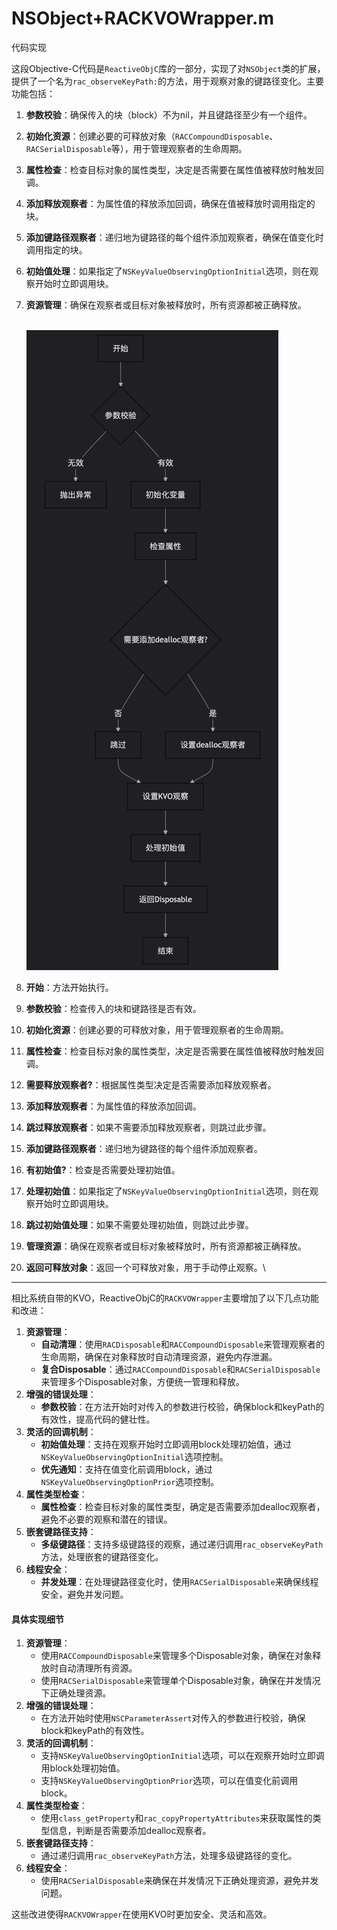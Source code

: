 # NSObject+RACKVOWrapper.m

代码实现

这段Objective-C代码是`ReactiveObjC`库的一部分，实现了对`NSObject`类的扩展，提供了一个名为`rac_observeKeyPath:`的方法，用于观察对象的键路径变化。主要功能包括：

1. **参数校验**：确保传入的块（block）不为nil，并且键路径至少有一个组件。
2. **初始化资源**：创建必要的可释放对象（`RACCompoundDisposable`、`RACSerialDisposable`等），用于管理观察者的生命周期。
3. **属性检查**：检查目标对象的属性类型，决定是否需要在属性值被释放时触发回调。
4. **添加释放观察者**：为属性值的释放添加回调，确保在值被释放时调用指定的块。
5. **添加键路径观察者**：递归地为键路径的每个组件添加观察者，确保在值变化时调用指定的块。
6. **初始值处理**：如果指定了`NSKeyValueObservingOptionInitial`选项，则在观察开始时立即调用块。
7.  **资源管理**：确保在观察者或目标对象被释放时，所有资源都被正确释放。



    \
    ![](<../../../../../.gitbook/assets/image (3).png>)





1. **开始**：方法开始执行。
2. **参数校验**：检查传入的块和键路径是否有效。
3. **初始化资源**：创建必要的可释放对象，用于管理观察者的生命周期。
4. **属性检查**：检查目标对象的属性类型，决定是否需要在属性值被释放时触发回调。
5. **需要释放观察者?**：根据属性类型决定是否需要添加释放观察者。
6. **添加释放观察者**：为属性值的释放添加回调。
7. **跳过释放观察者**：如果不需要添加释放观察者，则跳过此步骤。
8. **添加键路径观察者**：递归地为键路径的每个组件添加观察者。
9. **有初始值?**：检查是否需要处理初始值。
10. **处理初始值**：如果指定了`NSKeyValueObservingOptionInitial`选项，则在观察开始时立即调用块。
11. **跳过初始值处理**：如果不需要处理初始值，则跳过此步骤。
12. **管理资源**：确保在观察者或目标对象被释放时，所有资源都被正确释放。
13. **返回可释放对象**：返回一个可释放对象，用于手动停止观察。\


***

相比系统自带的KVO，ReactiveObjC的`RACKVOWrapper`主要增加了以下几点功能和改进：

1. **资源管理**：
   * **自动清理**：使用`RACDisposable`和`RACCompoundDisposable`来管理观察者的生命周期，确保在对象释放时自动清理资源，避免内存泄漏。
   * **复合Disposable**：通过`RACCompoundDisposable`和`RACSerialDisposable`来管理多个Disposable对象，方便统一管理和释放。
2. **增强的错误处理**：
   * **参数校验**：在方法开始时对传入的参数进行校验，确保block和keyPath的有效性，提高代码的健壮性。
3. **灵活的回调机制**：
   * **初始值处理**：支持在观察开始时立即调用block处理初始值，通过`NSKeyValueObservingOptionInitial`选项控制。
   * **优先通知**：支持在值变化前调用block，通过`NSKeyValueObservingOptionPrior`选项控制。
4. **属性类型检查**：
   * **属性检查**：检查目标对象的属性类型，确定是否需要添加dealloc观察者，避免不必要的观察和潜在的错误。
5. **嵌套键路径支持**：
   * **多级键路径**：支持多级键路径的观察，通过递归调用`rac_observeKeyPath`方法，处理嵌套的键路径变化。
6. **线程安全**：
   * **并发处理**：在处理键路径变化时，使用`RACSerialDisposable`来确保线程安全，避免并发问题。

#### 具体实现细节

1. **资源管理**：
   * 使用`RACCompoundDisposable`来管理多个Disposable对象，确保在对象释放时自动清理所有资源。
   * 使用`RACSerialDisposable`来管理单个Disposable对象，确保在并发情况下正确处理资源。
2. **增强的错误处理**：
   * 在方法开始时使用`NSCParameterAssert`对传入的参数进行校验，确保block和keyPath的有效性。
3. **灵活的回调机制**：
   * 支持`NSKeyValueObservingOptionInitial`选项，可以在观察开始时立即调用block处理初始值。
   * 支持`NSKeyValueObservingOptionPrior`选项，可以在值变化前调用block。
4. **属性类型检查**：
   * 使用`class_getProperty`和`rac_copyPropertyAttributes`来获取属性的类型信息，判断是否需要添加dealloc观察者。
5. **嵌套键路径支持**：
   * 通过递归调用`rac_observeKeyPath`方法，处理多级键路径的变化。
6. **线程安全**：
   * 使用`RACSerialDisposable`来确保在并发情况下正确处理资源，避免并发问题。

这些改进使得`RACKVOWrapper`在使用KVO时更加安全、灵活和高效。




